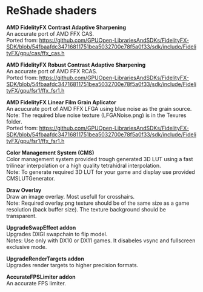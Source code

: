# ReShade shaders
 
**AMD FidelityFX Contrast Adaptive Sharpening**  
An accurate port of AMD FFX CAS.  
Ported from: https://github.com/GPUOpen-LibrariesAndSDKs/FidelityFX-SDK/blob/54fbaafdc34716811751bea5032700e78f5a0f33/sdk/include/FidelityFX/gpu/cas/ffx_cas.h

**AMD FidelityFX Robust Contrast Adaptive Sharpening**  
An accurate port of AMD FFX RCAS.  
Ported from: https://github.com/GPUOpen-LibrariesAndSDKs/FidelityFX-SDK/blob/54fbaafdc34716811751bea5032700e78f5a0f33/sdk/include/FidelityFX/gpu/fsr1/ffx_fsr1.h

**AMD FidelityFX Linear Film Grain Aplicator**  
An acucurate port of AMD FFX LFGA using blue noise as the grain source.  
Note: The required blue noise texture (LFGANoise.png) is in the Texures folder.  
Ported from: https://github.com/GPUOpen-LibrariesAndSDKs/FidelityFX-SDK/blob/54fbaafdc34716811751bea5032700e78f5a0f33/sdk/include/FidelityFX/gpu/fsr1/ffx_fsr1.h

**Color Management System (CMS)**  
Color management system provided trough generated 3D LUT using a fast trilinear interpolation or a high quality tetrahidral interpolation.  
Note: To generate required 3D LUT for your game and display use provided CMSLUTGenerator.

**Draw Overlay**  
Draw an image overlay. Most usefull for crosshairs.  
Note: Required overlay.png texture should be of the same size as a game resolution (back buffer size). The texture background should be transparent.

**UpgradeSwapEffect addon**  
Upgrades DXGI swapchain to flip model.  
Notes: Use only with DX10 or DX11 games. It disabeles vsync and fullscreen exclusive mode.

**UpgradeRenderTargets addon**  
Upgrades render targets to higher precision formats.

**AccurateFPSLimiter addon**  
An accurate FPS limiter.